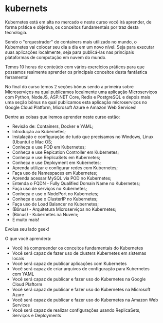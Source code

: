 # kubernets

Kubernetes está em alta no mercado e neste curso você irá aprender, de forma prática e objetiva, os conceitos fundamentais por traz desta tecnologia.

Sendo o "orquestrador" de containers mais utilizado no mundo, o Kubernetes vai colocar seu dia a dia em um novo nível. Seja para executar suas aplicações localmente, seja para publicá-las nas principais plataformas de computação em nuvem do mundo.

Temos 10 horas de conteúdo com vários exercícios práticos para que possamos realmente aprender os principais conceitos desta fantástica ferramenta!

No final do curso temos 2 seções bônus sendo a primeira sobre Microserviços na qual publicamos localmente uma aplicação Microserviços com Python, NodeJS, ASP.NET Core, Redis e PostgreSQL e depois mais uma seção bônus na qual publicamos esta aplicação microserviços no Google Cloud Platform, Microsoft Azure e Amazon Web Services!

Dentre as coisas que iremos aprender neste curso estão:

- Revisão de: Containers, Docker e YAML;
- Introdução ao Kubernetes;
- Instalação e configuração de tudo que precisamos no Windows, Linux (Ubuntu) e Mac OS;
- Conheça e use POD em Kubernetes;
- Conheça e use Repication Controller em Kubernetes;
- Conheça e use ReplicaSets em Kubernetes;
- Conheça e use Deployment em Kubernetes;
- Aprenda utilizar e configurar redes com Kubernetes;
- Faça uso de Namespaces em Kubernetes;
- Aprenda acessar MySQL via POD no Kubernetes;
- Entenda o FQDN - Fully Qualified Domain Name no Kubernetes;
- Faça uso de serviços no Kubernetes;
- Conheça e use o NodePort no Kubernetes;
- Conheça e use o ClusterIP no Kubernetes;
- Faça uso de Load Balancer no Kubernetes;
- (Bônus) - Arquitetura Microserviços no Kubernetes;
- (Bônus) - Kubernetes na Nuvem;
- E muito mais!

Evolua seu lado geek!



O que você aprenderá:

- Você irá compreender os conceitos fundamentais do Kubernetes
- Você será capaz de fazer uso de clusters Kubernetes em sistemas locais
- Você será capaz de publicar aplicações com Kubernetes
- Você será capaz de criar arquivos de configuração para Kubernetes com YAML
- Você será capaz de publicar e fazer uso do Kubernetes na Google Cloud Plaftorm
- Você será capaz de publicar e fazer uso do Kubernetes na Microsoft Azure
- Você será capaz de publicar e fazer uso do Kubernetes na Amazon Web Services
- Você será capaz de realizar configurações usando ReplicaSets, Serviços e Deployments
